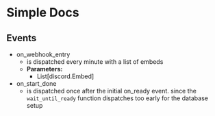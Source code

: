 # Simple Docs
## Events

- on_webhook_entry
  - is dispatched every minute with a list of embeds
  - **Parameters:**
    - List[discord.Embed]
- on_start_done
  - is dispatched once after the initial on_ready event. since the `wait_until_ready` function dispatches too early for
    the database setup
